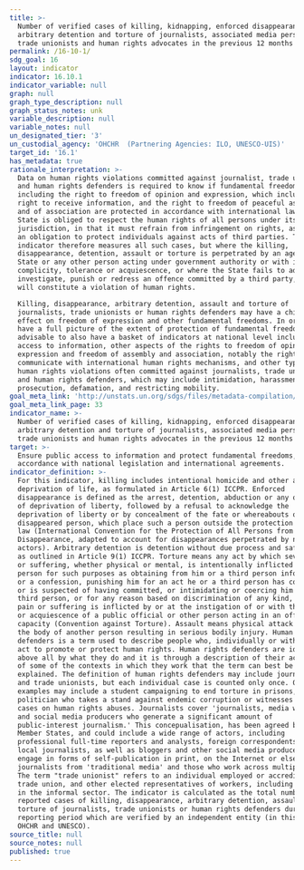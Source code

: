 ```yaml
---
title: >-
  Number of verified cases of killing, kidnapping, enforced disappearance,
  arbitrary detention and torture of journalists, associated media personnel,
  trade unionists and human rights advocates in the previous 12 months
permalink: /16-10-1/
sdg_goal: 16
layout: indicator
indicator: 16.10.1
indicator_variable: null
graph: null
graph_type_description: null
graph_status_notes: unk
variable_description: null
variable_notes: null
un_designated_tier: '3'
un_custodial_agency: 'OHCHR  (Partnering Agencies: ILO, UNESCO-UIS)'
target_id: '16.1'
has_metadata: true
rationale_interpretation: >-
  Data on human rights violations committed against journalist, trade unionists
  and human rights defenders is required to know if fundamental freedoms,
  including the right to freedom of opinion and expression, which includes the
  right to receive information, and the right to freedom of peaceful assembly
  and of association are protected in accordance with international law. The
  State is obliged to respect the human rights of all persons under its
  jurisdiction, in that it must refrain from infringement on rights, as well as
  an obligation to protect individuals against acts of third parties. The
  indicator therefore measures all such cases, but where the killing,
  disappearance, detention, assault or torture is perpetrated by an agent of the
  State or any other person acting under government authority or with its
  complicity, tolerance or acquiescence, or where the State fails to adequately
  investigate, punish or redress an offence committed by a third party, this
  will constitute a violation of human rights. 

  Killing, disappearance, arbitrary detention, assault and torture of
  journalists, trade unionists or human rights defenders may have a chilling
  effect on freedom of expression and other fundamental freedoms. In order to
  have a full picture of the extent of protection of fundamental freedoms, it is
  advisable to also have a basket of indicators at national level including on
  access to information, other aspects of the rights to freedom of opinion and
  expression and freedom of assembly and association, notably the right to
  communicate with international human rights mechanisms, and other types of
  human rights violations often committed against journalists, trade unionists
  and human rights defenders, which may include intimidation, harassment,
  prosecution, defamation, and restricting mobility.
goal_meta_link: 'http://unstats.un.org/sdgs/files/metadata-compilation/Metadata-Goal-16.pdf'
goal_meta_link_page: 33
indicator_name: >-
  Number of verified cases of killing, kidnapping, enforced disappearance,
  arbitrary detention and torture of journalists, associated media personnel,
  trade unionists and human rights advocates in the previous 12 months
target: >-
  Ensure public access to information and protect fundamental freedoms, in
  accordance with national legislation and international agreements.
indicator_definition: >-
  For this indicator, killing includes intentional homicide and other arbitrary
  deprivation of life, as formulated in Article 6(1) ICCPR. Enforced
  disappearance is defined as the arrest, detention, abduction or any other form
  of deprivation of liberty, followed by a refusal to acknowledge the
  deprivation of liberty or by concealment of the fate or whereabouts of the
  disappeared person, which place such a person outside the protection of the
  law (International Convention for the Protection of All Persons from Enforced
  Disappearance, adapted to account for disappearances perpetrated by non-State
  actors). Arbitrary detention is detention without due process and safeguards,
  as outlined in Article 9(1) ICCPR. Torture means any act by which severe pain
  or suffering, whether physical or mental, is intentionally inflicted on a
  person for such purposes as obtaining from him or a third person information
  or a confession, punishing him for an act he or a third person has committed
  or is suspected of having committed, or intimidating or coercing him or a
  third person, or for any reason based on discrimination of any kind, when such
  pain or suffering is inflicted by or at the instigation of or with the consent
  or acquiescence of a public official or other person acting in an official
  capacity (Convention against Torture). Assault means physical attack against
  the body of another person resulting in serious bodily injury. Human rights
  defenders is a term used to describe people who, individually or with others,
  act to promote or protect human rights. Human rights defenders are identified
  above all by what they do and it is through a description of their actions and
  of some of the contexts in which they work that the term can best be
  explained. The definition of human rights defenders may include journalists
  and trade unionists, but each individual case is counted only once. Other
  examples may include a student campaigning to end torture in prisons, a
  politician who takes a stand against endemic corruption or witnesses in court
  cases on human rights abuses. Journalists cover 'journalists, media workers
  and social media producers who generate a significant amount of
  public-interest journalism.' This concepualisation, has been agreed by UNESCO
  Member States, and could include a wide range of actors, including
  professional full-time reporters and analysts, foreign correspondents and
  local journalists, as well as bloggers and other social media producers who
  engage in forms of self-publication in print, on the Internet or elsewhere,
  journalists from 'traditional media' and those who work across multiple media.
  The term "trade unionist" refers to an individual employed or accredited by a
  trade union, and other elected representatives of workers, including workers
  in the informal sector. The indicator is calculated as the total number of
  reported cases of killing, disappearance, arbitrary detention, assault and
  torture of journalists, trade unionists or human rights defenders during the
  reporting period which are verified by an independent entity (in this case
  OHCHR and UNESCO).
source_title: null
source_notes: null
published: true
---
```


